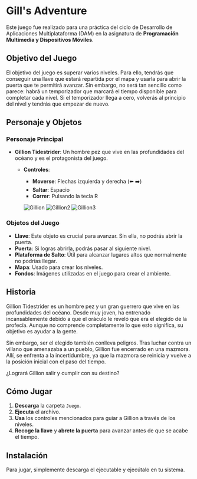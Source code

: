 # Gill's Adventure

Este juego fue realizado para una práctica del ciclo de Desarrollo de Aplicaciones Multiplataforma (DAM) en la asignatura de **Programación Multimedia y Dispositivos Móviles**.

## Objetivo del Juego

El objetivo del juego es superar varios niveles. Para ello, tendrás que conseguir una llave que estará repartida por el mapa y usarla para abrir la puerta que te permitirá avanzar. Sin embargo, no será tan sencillo como parece: habrá un temporizador que marcará el tiempo disponible para completar cada nivel. Si el temporizador llega a cero, volverás al principio del nivel y tendrás que empezar de nuevo.

## Personaje y Objetos

### Personaje Principal
- **Gillion Tidestrider**: Un hombre pez que vive en las profundidades del océano y es el protagonista del juego. 
  - **Controles**:
    - **Moverse**: Flechas izquierda y derecha (⬅️ ➡️)
    - **Saltar**: Espacio
    - **Correr**: Pulsando la tecla R

    ![Gillion](https://github.com/user-attachments/assets/04f0a9b2-0697-4f53-8058-3f8efe22e4dc) ![Gillion2](https://github.com/user-attachments/assets/9dbd381d-92d3-456e-9e16-e2d4e6301e08) ![Gillion3](https://github.com/user-attachments/assets/f7a0d906-26de-461f-88ea-afe67e3b34e6)

### Objetos del Juego

- **Llave**: Este objeto es crucial para avanzar. Sin ella, no podrás abrir la puerta.
- **Puerta**: Si logras abrirla, podrás pasar al siguiente nivel. 
- **Plataforma de Salto**: Útil para alcanzar lugares altos que normalmente no podrías llegar.
- **Mapa**: Usado para crear los niveles.
- **Fondos**: Imágenes utilizadas en el juego para crear el ambiente.

## Historia

Gillion Tidestrider es un hombre pez y un gran guerrero que vive en las profundidades del océano. Desde muy joven, ha entrenado incansablemente debido a que el oráculo le reveló que era el elegido de la profecía. Aunque no comprende completamente lo que esto significa, su objetivo es ayudar a la gente.

Sin embargo, ser el elegido también conlleva peligros. Tras luchar contra un villano que amenazaba a un pueblo, Gillion fue encerrado en una mazmora. Allí, se enfrenta a la incertidumbre, ya que la mazmora se reinicia y vuelve a la posición inicial con el paso del tiempo. 

¿Logrará Gillion salir y cumplir con su destino?

## Cómo Jugar
1. **Descarga** la carpeta `Juego`.
2. **Ejecuta** el archivo.
3. **Usa** los controles mencionados para guiar a Gillion a través de los niveles.
4. **Recoge la llave** y **abrete la puerta** para avanzar antes de que se acabe el tiempo.

## Instalación
Para jugar, simplemente descarga el ejecutable y ejecútalo en tu sistema.
